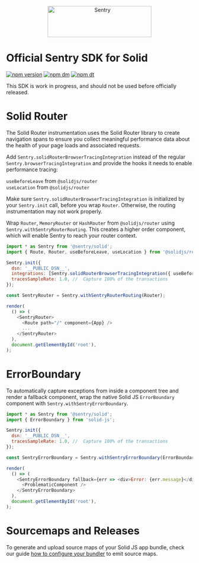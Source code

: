 <p align="center">
  <a href="https://sentry.io/?utm_source=github&utm_medium=logo" target="_blank">
    <img src="https://sentry-brand.storage.googleapis.com/sentry-wordmark-dark-280x84.png" alt="Sentry" width="280" height="84">
  </a>
</p>

# Official Sentry SDK for Solid

[![npm version](https://img.shields.io/npm/v/@sentry/solid.svg)](https://www.npmjs.com/package/@sentry/solid)
[![npm dm](https://img.shields.io/npm/dm/@sentry/solid.svg)](https://www.npmjs.com/package/@sentry/solid)
[![npm dt](https://img.shields.io/npm/dt/@sentry/solid.svg)](https://www.npmjs.com/package/@sentry/solid)

This SDK is work in progress, and should not be used before officially released.

# Solid Router

The Solid Router instrumentation uses the Solid Router library to create navigation spans to ensure you collect
meaningful performance data about the health of your page loads and associated requests.

Add `Sentry.solidRouterBrowserTracingIntegration` instead of the regular `Sentry.browserTracingIntegration` and provide
the hooks it needs to enable performance tracing:

`useBeforeLeave` from `@solidjs/router`  
`useLocation` from `@solidjs/router`

Make sure `Sentry.solidRouterBrowserTracingIntegration` is initialized by your `Sentry.init` call, before you wrap
`Router`. Otherwise, the routing instrumentation may not work properly.

Wrap `Router`, `MemoryRouter` or `HashRouter` from `@solidjs/router` using `Sentry.withSentryRouterRouting`. This
creates a higher order component, which will enable Sentry to reach your router context.

```js
import * as Sentry from '@sentry/solid';
import { Route, Router, useBeforeLeave, useLocation } from '@solidjs/router';

Sentry.init({
  dsn: '__PUBLIC_DSN__',
  integrations: [Sentry.solidRouterBrowserTracingIntegration({ useBeforeLeave, useLocation })],
  tracesSampleRate: 1.0, //  Capture 100% of the transactions
});

const SentryRouter = Sentry.withSentryRouterRouting(Router);

render(
  () => (
    <SentryRouter>
      <Route path="/" component={App} />
      ...
    </SentryRouter>
  ),
  document.getElementById('root'),
);
```

# ErrorBoundary

To automatically capture exceptions from inside a component tree and render a fallback component, wrap the native Solid
JS `ErrorBoundary` component with `Sentry.withSentryErrorBoundary`.

```js
import * as Sentry from '@sentry/solid';
import { ErrorBoundary } from 'solid-js';

Sentry.init({
  dsn: '__PUBLIC_DSN__',
  tracesSampleRate: 1.0, //  Capture 100% of the transactions
});

const SentryErrorBoundary = Sentry.withSentryErrorBoundary(ErrorBoundary);

render(
  () => (
    <SentryErrorBoundary fallback={err => <div>Error: {err.message}</div>}>
      <ProblematicComponent />
    </SentryErrorBoundary>
  ),
  document.getElementById('root'),
);
```

# Sourcemaps and Releases

To generate and upload source maps of your Solid JS app bundle, check our guide
[how to configure your bundler](https://docs.sentry.io/platforms/javascript/guides/solid/sourcemaps/#uploading-source-maps)
to emit source maps.
